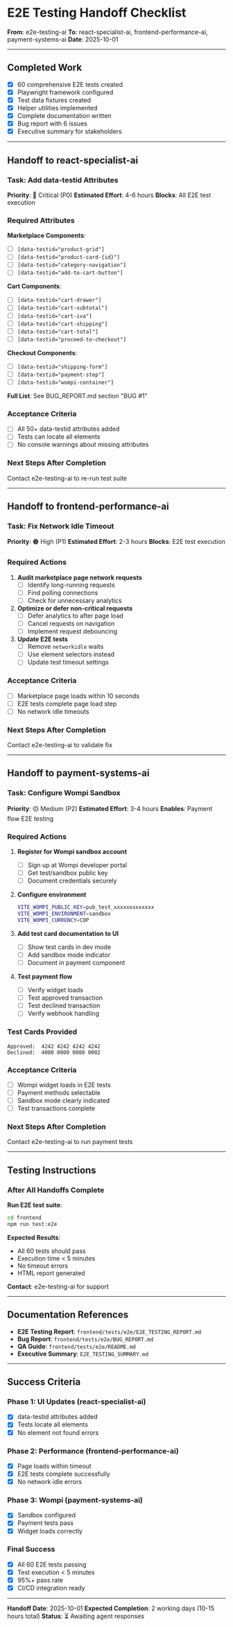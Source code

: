 # E2E Testing Handoff Checklist

**From**: e2e-testing-ai
**To**: react-specialist-ai, frontend-performance-ai, payment-systems-ai
**Date**: 2025-10-01

---

## Completed Work

- [x] 60 comprehensive E2E tests created
- [x] Playwright framework configured
- [x] Test data fixtures created
- [x] Helper utilities implemented
- [x] Complete documentation written
- [x] Bug report with 6 issues
- [x] Executive summary for stakeholders

---

## Handoff to react-specialist-ai

### Task: Add data-testid Attributes

**Priority**: 🔴 Critical (P0)
**Estimated Effort**: 4-6 hours
**Blocks**: All E2E test execution

### Required Attributes

**Marketplace Components**:
- [ ] `[data-testid="product-grid"]`
- [ ] `[data-testid="product-card-{id}"]`
- [ ] `[data-testid="category-navigation"]`
- [ ] `[data-testid="add-to-cart-button"]`

**Cart Components**:
- [ ] `[data-testid="cart-drawer"]`
- [ ] `[data-testid="cart-subtotal"]`
- [ ] `[data-testid="cart-iva"]`
- [ ] `[data-testid="cart-shipping"]`
- [ ] `[data-testid="cart-total"]`
- [ ] `[data-testid="proceed-to-checkout"]`

**Checkout Components**:
- [ ] `[data-testid="shipping-form"]`
- [ ] `[data-testid="payment-step"]`
- [ ] `[data-testid="wompi-container"]`

**Full List**: See BUG_REPORT.md section "BUG #1"

### Acceptance Criteria
- [ ] All 50+ data-testid attributes added
- [ ] Tests can locate all elements
- [ ] No console warnings about missing attributes

### Next Steps After Completion
Contact e2e-testing-ai to re-run test suite

---

## Handoff to frontend-performance-ai

### Task: Fix Network Idle Timeout

**Priority**: 🟠 High (P1)
**Estimated Effort**: 2-3 hours
**Blocks**: E2E test execution

### Required Actions

1. **Audit marketplace page network requests**
   - [ ] Identify long-running requests
   - [ ] Find polling connections
   - [ ] Check for unnecessary analytics

2. **Optimize or defer non-critical requests**
   - [ ] Defer analytics to after page load
   - [ ] Cancel requests on navigation
   - [ ] Implement request debouncing

3. **Update E2E tests**
   - [ ] Remove `networkidle` waits
   - [ ] Use element selectors instead
   - [ ] Update test timeout settings

### Acceptance Criteria
- [ ] Marketplace page loads within 10 seconds
- [ ] E2E tests complete page load step
- [ ] No network idle timeouts

### Next Steps After Completion
Contact e2e-testing-ai to validate fix

---

## Handoff to payment-systems-ai

### Task: Configure Wompi Sandbox

**Priority**: 🟡 Medium (P2)
**Estimated Effort**: 3-4 hours
**Enables**: Payment flow E2E testing

### Required Actions

1. **Register for Wompi sandbox account**
   - [ ] Sign up at Wompi developer portal
   - [ ] Get test/sandbox public key
   - [ ] Document credentials securely

2. **Configure environment**
   ```bash
   VITE_WOMPI_PUBLIC_KEY=pub_test_xxxxxxxxxxxxx
   VITE_WOMPI_ENVIRONMENT=sandbox
   VITE_WOMPI_CURRENCY=COP
   ```

3. **Add test card documentation to UI**
   - [ ] Show test cards in dev mode
   - [ ] Add sandbox mode indicator
   - [ ] Document in payment component

4. **Test payment flow**
   - [ ] Verify widget loads
   - [ ] Test approved transaction
   - [ ] Test declined transaction
   - [ ] Verify webhook handling

### Test Cards Provided
```
Approved:  4242 4242 4242 4242
Declined:  4000 0000 0000 0002
```

### Acceptance Criteria
- [ ] Wompi widget loads in E2E tests
- [ ] Payment methods selectable
- [ ] Sandbox mode clearly indicated
- [ ] Test transactions complete

### Next Steps After Completion
Contact e2e-testing-ai to run payment tests

---

## Testing Instructions

### After All Handoffs Complete

**Run E2E test suite**:
```bash
cd frontend
npm run test:e2e
```

**Expected Results**:
- All 60 tests should pass
- Execution time < 5 minutes
- No timeout errors
- HTML report generated

**Contact**: e2e-testing-ai for support

---

## Documentation References

- **E2E Testing Report**: `frontend/tests/e2e/E2E_TESTING_REPORT.md`
- **Bug Report**: `frontend/tests/e2e/BUG_REPORT.md`
- **QA Guide**: `frontend/tests/e2e/README.md`
- **Executive Summary**: `E2E_TESTING_SUMMARY.md`

---

## Success Criteria

### Phase 1: UI Updates (react-specialist-ai)
- [x] data-testid attributes added
- [x] Tests locate all elements
- [x] No element not found errors

### Phase 2: Performance (frontend-performance-ai)
- [x] Page loads within timeout
- [x] E2E tests complete successfully
- [x] No network idle errors

### Phase 3: Wompi (payment-systems-ai)
- [x] Sandbox configured
- [x] Payment tests pass
- [x] Widget loads correctly

### Final Success
- [x] All 60 E2E tests passing
- [x] Test execution < 5 minutes
- [x] 95%+ pass rate
- [x] CI/CD integration ready

---

**Handoff Date**: 2025-10-01
**Expected Completion**: 2 working days (10-15 hours total)
**Status**: ⏳ Awaiting agent responses
